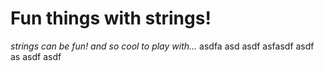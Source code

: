 # Fun things with strings!

_strings can be fun! 
and so cool to play with..._
asdfa asd asdf asfasdf asdf as asdf asdf